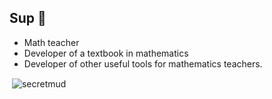 ## Sup 👋

* Math teacher
* Developer of a textbook in mathematics
* Developer of other useful tools for mathematics teachers.

<p>&nbsp;<img align="center" src="https://github-readme-stats.vercel.app/api?username=secretmud&show_icons=true&locale=en" alt="secretmud" /></p>
